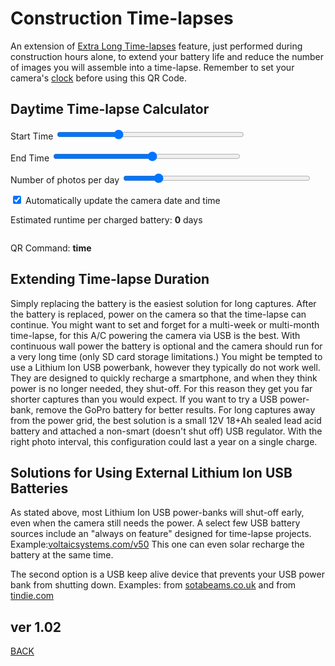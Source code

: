 <script src="../../jquery.min.js"></script>
<script src="../../qrcodeborder.js"></script>
<style>
        #qrcode{
            width: 100%;
        }
        div{
            width: 100%;
            display: inline-block;
        }
</style>

# Construction Time-lapses

An extension of [Extra Long Time-lapses](../longtimelapse) feature, just performed during construction hours alone, to extend your battery life and reduce the number of images you will assemble into a time-lapse.  Remember to set your camera's [clock](../precisiontime) before using this QR Code.

## Daytime Time-lapse Calculator

Start Time <input type="range" style="width: 300px;" id="tlstrt" name="tlstrt" min="6" max="138" value="48"><label for="tlstrt"></label> <b id="starttext"></b>

End Time <input type="range" style="width: 300px;" id="tlend" name="tlend" min="6" max="96" value="54"><label for="tlend"></label> <b id="endtext"></b>

Number of photos per day <input type="range" style="width: 300px;" id="tlday" name="tlday" min="10" max="300" value="60"><label for="tlday"></label> <b id="perdaytext"></b>

<input type="checkbox" id="setdatetime" name="setdatetime" checked> 
<label for="setdatetime">Automatically update the camera date and time</label><br>

Estimated runtime per charged battery: <b id="daystext">0</b> days

<center>
<div id="qrcode"></div>
<br>
</center>

QR Command: <b id="qrtext">time</b><br>
        
## Extending Time-lapse Duration

Simply replacing the battery is the easiest solution for long captures. After the battery is replaced, power on the camera so that the time-lapse can continue. You might want to set and forget for a multi-week or multi-month time-lapse, for this A/C powering the camera via USB is the best. With continuous wall power the battery is optional and the camera should run for a very long time (only SD card storage limitations.) You might be tempted to use a Lithium Ion USB powerbank, however they typically do not work well. They are designed to quickly recharge a smartphone, and when they think power is no longer needed, they shut-off. For this reason they get you far shorter captures than you would expect. If you want to try a USB power-bank, remove the GoPro battery for better results.  For long captures away from the power grid, the best solution is a small 12V 18+Ah sealed lead acid battery and attached a non-smart (doesn't shut off) USB regulator.  With the right photo interval, this configuration could last a year on a single charge.      
		
## Solutions for Using External Lithium Ion USB Batteries

As stated above, most Lithium Ion USB power-banks will shut-off early, even when the camera still needs the power. A select few USB battery sources include an "always on feature" designed for time-lapse projects.  Example:[voltaicsystems.com/v50](https://voltaicsystems.com/v50/) This one can even solar recharge the battery at the same time.

The second option is a USB keep alive device that prevents your USB power bank from shutting down.  Examples: from [sotabeams.co.uk](https://www.sotabeams.co.uk/usb-battery-pack-keep-alive-load/) and from [tindie.com](https://www.tindie.com/products/overz/smart-power-bank-keep-alive/)

	
## ver 1.02 

[BACK](..)

<script>
var once = true;
var qrcode;
var cmd = "mPdP!60SQ!1R";
var lasttimecmd = "";
var changed = false;
var today;
var yy;
var mm;
var dd;
var h;
var m;
var s;

function makeQR() 
{	
  if(once === true)
  {
    qrcode = new QRCode(document.getElementById("qrcode"), 
    {
      text : "!oMBURN=\"\"",
      width : 360,
      height : 360,
      correctLevel : QRCode.CorrectLevel.M
    });
    once = false;
  }
}

function checkTime(i) {
    if (i < 10) {i = "0" + i;}  // add zero in front of numbers < 10
    return i;
}

function pad(num, size) {
    var s = num+"";
    while (s.length < size) s = "0" + s;
    return s;
}


function timeLoop()
{
  if(document.getElementById("tlstrt") !== null)
  {
	var start = parseInt(document.getElementById("tlstrt").value);
	var startmins = start*10;
	var end = parseInt(document.getElementById("tlend").value);
	var endmins = startmins + end*10;
	var perday = parseInt(document.getElementById("tlday").value);
	
	var starthourstime = Math.trunc(startmins / 60);
	var startminstime = startmins - starthourstime * 60;
	
	var endhourstime = Math.trunc(endmins / 60);
	var endminstime = endmins - endhourstime * 60;
	
	
	document.getElementById("perdaytext").innerHTML = perday;	
	
	var stxt = pad(starthourstime, 2) + ":" + pad(startminstime, 2);
	var etxt = pad(endhourstime, 2) + ":" + pad(endminstime, 2);
	
	document.getElementById("starttext").innerHTML = stxt;
	document.getElementById("endtext").innerHTML = etxt;
	
	var d = 406 / perday;
	var dd = (406 - d * 6) / perday;
		
	dd *= 10;
	dd = Math.trunc(dd) / 10;
	
	document.getElementById("daystext").innerHTML = dd;
		
	var interval = Math.trunc(((endmins - startmins)*60 / perday) - 15);
	if(interval < 30) interval = 30;
	
	cmd = "mPdP>" + stxt + "<" + etxt + "!" + interval + "SQ~" + "!" + stxt + "S!1R";
	
	
	if(document.getElementById("setdatetime") != null)
    {
		if(document.getElementById("setdatetime").checked == true)
		{
			today = new Date();
					
			yy = today.getFullYear() - 2000;
			mm = today.getMonth() + 1;
			dd = today.getDate();
			h = today.getHours();
			m = today.getMinutes();
			s = today.getSeconds();
				
			yy = checkTime(yy);
			mm = checkTime(mm);
			dd = checkTime(dd);
			h = checkTime(h);
			m = checkTime(m);
			s = checkTime(s);
			
			cmd = "oT" + yy + mm + dd + h + m + s + cmd;
		}
	}
  }
  
  qrcode.clear(); 
  qrcode.makeCode(cmd);
  
  
  if(cmd != lasttimecmd)
  {
	changed = true;
	lasttimecmd = cmd;
  }
	
  if(changed === true)
  {
	document.getElementById("qrtext").innerHTML = cmd;
	changed = false;
  }
  
  var t = setTimeout(timeLoop, 100);
}

function myReloadFunction() {
  location.reload();
}

makeQR();
timeLoop();

</script>
